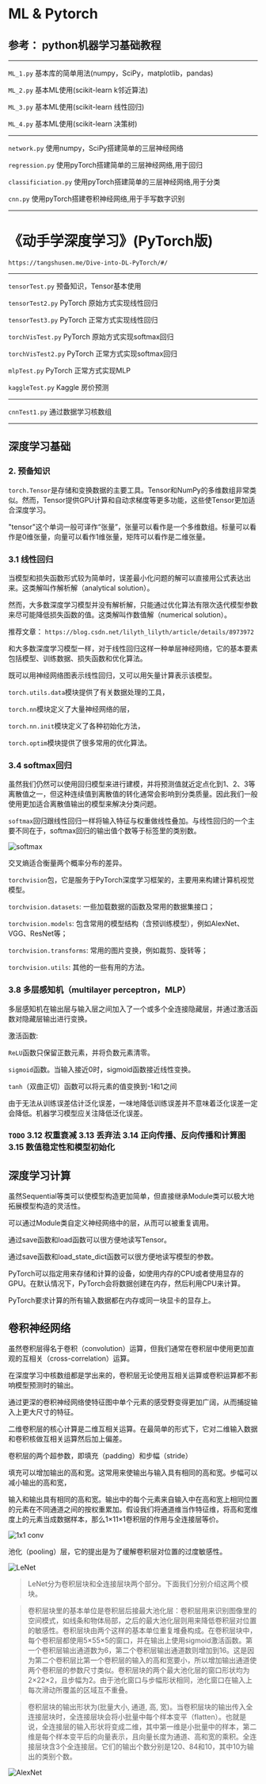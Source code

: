 # ML & Pytorch

## 参考： python机器学习基础教程

---

`ML_1.py` 基本库的简单用法(numpy，SciPy，matplotlib，pandas)  

`ML_2.py` 基本ML使用(scikit-learn k邻近算法)

`ML_3.py` 基本ML使用(scikit-learn 线性回归)

`ML_4.py` 基本ML使用(scikit-learn 决策树)

---

`network.py` 使用numpy，SciPy搭建简单的三层神经网络

`regression.py` 使用pyTorch搭建简单的三层神经网络,用于回归

`classificiation.py` 使用pyTorch搭建简单的三层神经网络,用于分类

`cnn.py` 使用pyTorch搭建卷积神经网络,用于手写数字识别

---

# 《动手学深度学习》(PyTorch版)

`https://tangshusen.me/Dive-into-DL-PyTorch/#/`

---

`tensorTest.py` 预备知识，Tensor基本使用

`tensorTest2.py` PyTorch 原始方式实现线性回归

`tensorTest3.py` PyTorch 正常方式实现线性回归

`torchVisTest.py` PyTorch 原始方式实现softmax回归

`torchVisTest2.py` PyTorch 正常方式实现softmax回归

`mlpTest.py` PyTorch 正常方式实现MLP

`kaggleTest.py` Kaggle 房价预测

---

`cnnTest1.py` 通过数据学习核数组



---

## 深度学习基础

### 2. 预备知识

`torch.Tensor`是存储和变换数据的主要工具。Tensor和NumPy的多维数组非常类似。然而，Tensor提供GPU计算和自动求梯度等更多功能，这些使Tensor更加适合深度学习。

"tensor"这个单词一般可译作“张量”，张量可以看作是一个多维数组。标量可以看作是0维张量，向量可以看作1维张量，矩阵可以看作是二维张量。

### 3.1 线性回归

当模型和损失函数形式较为简单时，误差最小化问题的解可以直接用公式表达出来。这类解叫作解析解（analytical solution）。

然而，大多数深度学习模型并没有解析解，只能通过优化算法有限次迭代模型参数来尽可能降低损失函数的值。这类解叫作数值解（numerical solution）。

推荐文章： `https://blog.csdn.net/lilyth_lilyth/article/details/8973972`

和大多数深度学习模型一样，对于线性回归这样一种单层神经网络，它的基本要素包括模型、训练数据、损失函数和优化算法。

既可以用神经网络图表示线性回归，又可以用矢量计算表示该模型。

`torch.utils.data`模块提供了有关数据处理的工具，

`torch.nn`模块定义了大量神经网络的层，

`torch.nn.init`模块定义了各种初始化方法，

`torch.optim`模块提供了很多常用的优化算法。

### 3.4 softmax回归

虽然我们仍然可以使用回归模型来进行建模，并将预测值就近定点化到1、2、3等离散值之一，但这种连续值到离散值的转化通常会影响到分类质量。因此我们一般使用更加适合离散值输出的模型来解决分类问题。

`softmax`回归跟线性回归一样将输入特征与权重做线性叠加。与线性回归的一个主要不同在于，softmax回归的输出值个数等于标签里的类别数。

![softmax](math.svg)

交叉熵适合衡量两个概率分布的差异。

`torchvision`包，它是服务于PyTorch深度学习框架的，主要用来构建计算机视觉模型。

`torchvision.datasets`: 一些加载数据的函数及常用的数据集接口；

`torchvision.models`: 包含常用的模型结构（含预训练模型），例如AlexNet、VGG、ResNet等；

`torchvision.transforms`: 常用的图片变换，例如裁剪、旋转等；

`torchvision.utils`: 其他的一些有用的方法。


### 3.8 多层感知机（multilayer perceptron，MLP）

多层感知机在输出层与输入层之间加入了一个或多个全连接隐藏层，并通过激活函数对隐藏层输出进行变换。

激活函数:

`ReLU`函数只保留正数元素，并将负数元素清零。

`sigmoid`函数。当输入接近0时，sigmoid函数接近线性变换。

`tanh`（双曲正切）函数可以将元素的值变换到-1和1之间

由于无法从训练误差估计泛化误差，一味地降低训练误差并不意味着泛化误差一定会降低。机器学习模型应关注降低泛化误差。

### `TODO` 3.12 权重衰减  3.13 丢弃法  3.14 正向传播、反向传播和计算图  3.15 数值稳定性和模型初始化

## 深度学习计算

虽然Sequential等类可以使模型构造更加简单，但直接继承Module类可以极大地拓展模型构造的灵活性。

可以通过Module类自定义神经网络中的层，从而可以被重复调用。

通过save函数和load函数可以很方便地读写Tensor。

通过save函数和load_state_dict函数可以很方便地读写模型的参数。

PyTorch可以指定用来存储和计算的设备，如使用内存的CPU或者使用显存的GPU。在默认情况下，PyTorch会将数据创建在内存，然后利用CPU来计算。

PyTorch要求计算的所有输入数据都在内存或同一块显卡的显存上。

## 卷积神经网络

虽然卷积层得名于卷积（convolution）运算，但我们通常在卷积层中使用更加直观的互相关（cross-correlation）运算。

在深度学习中核数组都是学出来的，卷积层无论使用互相关运算或卷积运算都不影响模型预测时的输出。

通过更深的卷积神经网络使特征图中单个元素的感受野变得更加广阔，从而捕捉输入上更大尺寸的特征。

二维卷积层的核心计算是二维互相关运算。在最简单的形式下，它对二维输入数据和卷积核做互相关运算然后加上偏差。

卷积层的两个超参数，即填充（padding）和步幅（stride）

填充可以增加输出的高和宽。这常用来使输出与输入具有相同的高和宽。步幅可以减小输出的高和宽，

输入和输出具有相同的高和宽。输出中的每个元素来自输入中在高和宽上相同位置的元素在不同通道之间的按权重累加。假设我们将通道维当作特征维，将高和宽维度上的元素当成数据样本，那么1×11×1卷积层的作用与全连接层等价。

![1x1 conv](1x1.svg)

池化（pooling）层，它的提出是为了缓解卷积层对位置的过度敏感性。

![LeNet](lenet.png)

> LeNet分为卷积层块和全连接层块两个部分。下面我们分别介绍这两个模块。

> 卷积层块里的基本单位是卷积层后接最大池化层：卷积层用来识别图像里的空间模式，如线条和物体局部，之后的最大池化层则用来降低卷积层对位置的敏感性。卷积层块由两个这样的基本单位重复堆叠构成。在卷积层块中，每个卷积层都使用5×55×5的窗口，并在输出上使用sigmoid激活函数。第一个卷积层输出通道数为6，第二个卷积层输出通道数则增加到16。这是因为第二个卷积层比第一个卷积层的输入的高和宽要小，所以增加输出通道使两个卷积层的参数尺寸类似。卷积层块的两个最大池化层的窗口形状均为2×22×2，且步幅为2。由于池化窗口与步幅形状相同，池化窗口在输入上每次滑动所覆盖的区域互不重叠。

> 卷积层块的输出形状为(批量大小, 通道, 高, 宽)。当卷积层块的输出传入全连接层块时，全连接层块会将小批量中每个样本变平（flatten）。也就是说，全连接层的输入形状将变成二维，其中第一维是小批量中的样本，第二维是每个样本变平后的向量表示，且向量长度为通道、高和宽的乘积。全连接层块含3个全连接层。它们的输出个数分别是120、84和10，其中10为输出的类别个数。

![AlexNet](alexnet.png)


